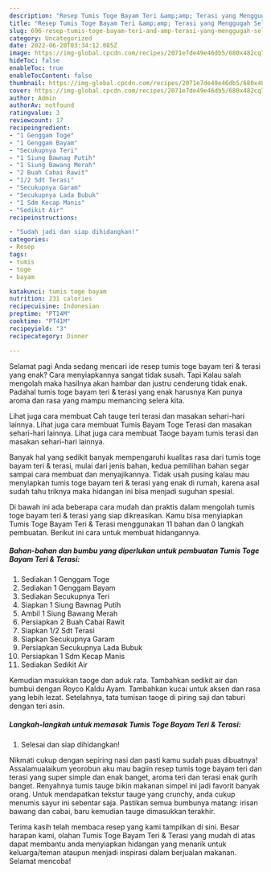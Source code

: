 ```yaml
---
description: "Resep Tumis Toge Bayam Teri &amp;amp; Terasi yang Menggugah Selera , Mantap"
title: "Resep Tumis Toge Bayam Teri &amp;amp; Terasi yang Menggugah Selera , Mantap"
slug: 696-resep-tumis-toge-bayam-teri-and-amp-terasi-yang-menggugah-selera-mantap
category: Uncategorized
date: 2022-06-20T03:34:12.085Z
image: https://img-global.cpcdn.com/recipes/2071e7de49e46db5/680x482cq70/tumis-toge-bayam-teri-terasi-foto-resep-utama.jpg
hideToc: false
enableToc: true
enableTocContent: false
thumbnail: https://img-global.cpcdn.com/recipes/2071e7de49e46db5/680x482cq70/tumis-toge-bayam-teri-terasi-foto-resep-utama.jpg
cover: https://img-global.cpcdn.com/recipes/2071e7de49e46db5/680x482cq70/tumis-toge-bayam-teri-terasi-foto-resep-utama.jpg
author: Admin
authorAv: notfound
ratingvalue: 3
reviewcount: 17
recipeingredient:
- "1 Genggam Toge"
- "1 Genggam Bayam"
- "Secukupnya Teri"
- "1 Siung Bawnag Putih"
- "1 Siung Bawang Merah"
- "2 Buah Cabai Rawit"
- "1/2 Sdt Terasi"
- "Secukupnya Garam"
- "Secukupnya Lada Bubuk"
- "1 Sdm Kecap Manis"
- "Sedikit Air"
recipeinstructions:

- "Sudah jadi dan siap dihidangkan!"
categories:
- Resep
tags:
- tumis
- toge
- bayam

katakunci: tumis toge bayam 
nutrition: 231 calories
recipecuisine: Indonesian
preptime: "PT14M"
cooktime: "PT41M"
recipeyield: "3"
recipecategory: Dinner

---
```



Selamat pagi Anda sedang mencari ide resep tumis toge bayam teri &amp; terasi yang enak? Cara menyiapkannya sangat tidak susah. Tapi Kalau salah mengolah maka hasilnya akan hambar dan justru cenderung tidak enak. Padahal tumis toge bayam teri &amp; terasi yang enak harusnya Kan punya aroma dan rasa yang mampu memancing selera kita.


Lihat juga cara membuat Cah tauge teri terasi dan masakan sehari-hari lainnya. Lihat juga cara membuat Tumis Bayam Toge Terasi dan masakan sehari-hari lainnya. Lihat juga cara membuat Taoge bayam tumis terasi dan masakan sehari-hari lainnya.

Banyak hal yang sedikit banyak mempengaruhi kualitas rasa dari tumis toge bayam teri &amp; terasi, mulai dari jenis bahan, kedua pemilihan bahan segar sampai cara membuat dan menyajikannya. Tidak usah pusing kalau mau menyiapkan tumis toge bayam teri &amp; terasi yang enak di rumah, karena asal sudah tahu triknya maka hidangan ini bisa menjadi suguhan spesial.


Di bawah ini ada beberapa cara mudah dan praktis dalam mengolah tumis toge bayam teri &amp; terasi yang siap dikreasikan. Kamu bisa menyiapkan Tumis Toge Bayam Teri &amp; Terasi menggunakan 11 bahan dan 0 langkah pembuatan. Berikut ini cara untuk membuat hidangannya.

<!--inarticleads1-->

##### Bahan-bahan dan bumbu yang diperlukan untuk pembuatan Tumis Toge Bayam Teri &amp; Terasi:

1. Sediakan 1 Genggam Toge
1. Sediakan 1 Genggam Bayam
1. Sediakan Secukupnya Teri
1. Siapkan 1 Siung Bawnag Putih
1. Ambil 1 Siung Bawang Merah
1. Persiapkan 2 Buah Cabai Rawit
1. Siapkan 1/2 Sdt Terasi
1. Siapkan Secukupnya Garam
1. Persiapkan Secukupnya Lada Bubuk
1. Persiapkan 1 Sdm Kecap Manis
1. Sediakan Sedikit Air


Kemudian masukkan taoge dan aduk rata. Tambahkan sedikit air dan bumbui dengan Royco Kaldu Ayam. Tambahkan kucai untuk aksen dan rasa yang lebih lezat. Setelahnya, tata tumisan taoge di piring saji dan taburi dengan teri asin. 

<!--inarticleads2-->

##### Langkah-langkah untuk memasak Tumis Toge Bayam Teri &amp; Terasi:


1. Selesai dan siap dihidangkan!

Nikmati cukup dengan sepiring nasi dan pasti kamu sudah puas dibuatnya! Assalamualaikum yeorobun aku mau bagiin resep tumis toge bayam teri dan terasi yang super simple dan enak banget, aroma teri dan terasi enak gurih banget. Renyahnya tumis tauge bikin makanan simpel ini jadi favorit banyak orang. Untuk mendapatkan tekstur tauge yang crunchy, anda cukup menumis sayur ini sebentar saja. Pastikan semua bumbunya matang: irisan bawang dan cabai, baru kemudian tauge dimasukkan terakhir. 

Terima kasih telah membaca resep yang kami tampilkan di sini. Besar harapan kami, olahan Tumis Toge Bayam Teri &amp; Terasi yang mudah di atas dapat membantu anda menyiapkan hidangan yang menarik untuk keluarga/teman ataupun menjadi inspirasi dalam berjualan makanan. Selamat mencoba!
